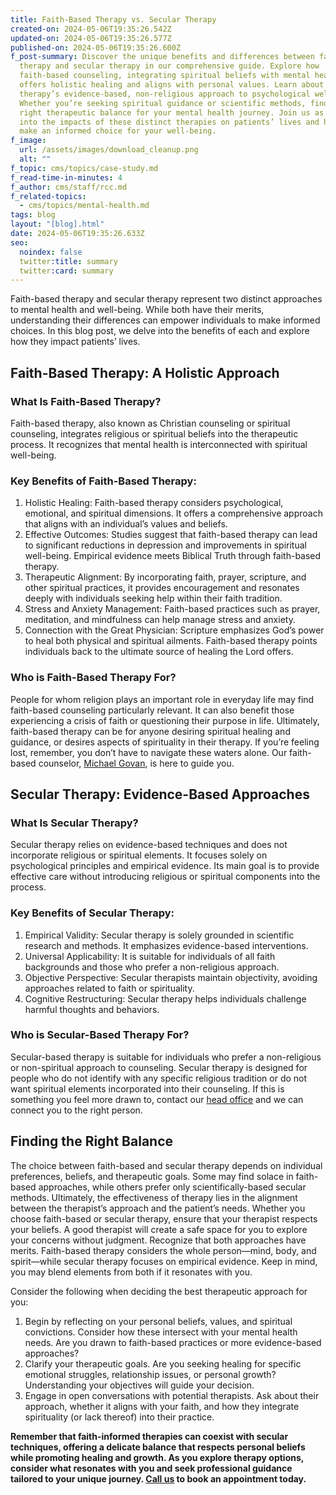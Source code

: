 ```yaml
---
title: Faith-Based Therapy vs. Secular Therapy
created-on: 2024-05-06T19:35:26.542Z
updated-on: 2024-05-06T19:35:26.577Z
published-on: 2024-05-06T19:35:26.600Z
f_post-summary: Discover the unique benefits and differences between faith-based
  therapy and secular therapy in our comprehensive guide. Explore how
  faith-based counseling, integrating spiritual beliefs with mental health,
  offers holistic healing and aligns with personal values. Learn about secular
  therapy’s evidence-based, non-religious approach to psychological well-being.
  Whether you’re seeking spiritual guidance or scientific methods, find the
  right therapeutic balance for your mental health journey. Join us as we delve
  into the impacts of these distinct therapies on patients’ lives and help you
  make an informed choice for your well-being.
f_image:
  url: /assets/images/download_cleanup.png
  alt: ""
f_topic: cms/topics/case-study.md
f_read-time-in-minutes: 4
f_author: cms/staff/rcc.md
f_related-topics:
  - cms/topics/mental-health.md
tags: blog
layout: "[blog].html"
date: 2024-05-06T19:35:26.633Z
seo:
  noindex: false
  twitter:title: summary
  twitter:card: summary
---
```

Faith-based therapy and secular therapy represent two distinct approaches to mental health and well-being. While both have their merits, understanding their differences can empower individuals to make informed choices. In this blog post, we delve into the benefits of each and explore how they impact patients’ lives.

## Faith-Based Therapy: A Holistic Approach

### What Is Faith-Based Therapy?

Faith-based therapy, also known as Christian counseling or spiritual counseling, integrates religious or spiritual beliefs into the therapeutic process. It recognizes that mental health is interconnected with spiritual well-being.

### Key Benefits of Faith-Based Therapy:

1. Holistic Healing: Faith-based therapy considers psychological, emotional, and spiritual dimensions. It offers a comprehensive approach that aligns with an individual’s values and beliefs.
2. Effective Outcomes: Studies suggest that faith-based therapy can lead to significant reductions in depression and improvements in spiritual well-being. Empirical evidence meets Biblical Truth through faith-based therapy. 
3. Therapeutic Alignment: By incorporating faith, prayer, scripture, and other spiritual practices, it provides encouragement and resonates deeply with individuals seeking help within their faith tradition.
4. Stress and Anxiety Management: Faith-based practices such as prayer, meditation, and mindfulness can help manage stress and anxiety.
5. Connection with the Great Physician: Scripture emphasizes God’s power to heal both physical and spiritual ailments. Faith-based therapy points individuals back to the ultimate source of healing the Lord offers. 

### Who is Faith-Based Therapy For?

People for whom religion plays an important role in everyday life may find faith-based counseling particularly relevant. It can also benefit those experiencing a crisis of faith or questioning their purpose in life. Ultimately, faith-based therapy can be for anyone desiring spiritual healing and guidance, or desires aspects of spirituality in their therapy. If you’re feeling lost, remember, you don’t have to navigate these waters alone. Our faith-based counselor, [Michael Govan](/staff/michael-govan/), is here to guide you.



## Secular Therapy: Evidence-Based Approaches

### What Is Secular Therapy?

Secular therapy relies on evidence-based techniques and does not incorporate religious or spiritual elements. It focuses solely on psychological principles and empirical evidence. Its main goal is to provide effective care without introducing religious or spiritual components into the process.

### Key Benefits of Secular Therapy:

1. Empirical Validity: Secular therapy is solely grounded in scientific research and methods. It emphasizes evidence-based interventions.
2. Universal Applicability: It is suitable for individuals of all faith backgrounds and those who prefer a non-religious approach.
3. Objective Perspective: Secular therapists maintain objectivity, avoiding approaches related to faith or spirituality.
4. Cognitive Restructuring: Secular therapy helps individuals challenge harmful thoughts and behaviors.

### Who is Secular-Based Therapy For?

Secular-based therapy is suitable for individuals who prefer a non-religious or non-spiritual approach to counseling. Secular therapy is designed for people who do not identify with any specific religious tradition or do not want spiritual elements incorporated into their counseling. If this is something you feel more drawn to, contact our [head office](/staff/faith-harrak/) and we can connect you to the right person.

## Finding the Right Balance

The choice between faith-based and secular therapy depends on individual preferences, beliefs, and therapeutic goals. Some may find solace in faith-based approaches, while others prefer only scientifically-based secular methods. Ultimately, the effectiveness of therapy lies in the alignment between the therapist’s approach and the patient’s needs. Whether you choose faith-based or secular therapy, ensure that your therapist respects your beliefs. A good therapist will create a safe space for you to explore your concerns without judgment. Recognize that both approaches have merits. Faith-based therapy considers the whole person—mind, body, and spirit—while secular therapy focuses on empirical evidence. Keep in mind, you may blend elements from both if it resonates with you.

Consider the following when deciding the best therapeutic approach for you:

1. Begin by reflecting on your personal beliefs, values, and spiritual convictions. Consider how these intersect with your mental health needs. Are you drawn to faith-based practices or more evidence-based approaches?
2. Clarify your therapeutic goals. Are you seeking healing for specific emotional struggles, relationship issues, or personal growth? Understanding your objectives will guide your decision.
3. Engage in open conversations with potential therapists. Ask about their approach, whether it aligns with your faith, and how they integrate spirituality (or lack thereof) into their practice.

**Remember that faith-informed therapies can coexist with secular techniques, offering a delicate balance that respects personal beliefs while promoting healing and growth. As you explore therapy options, consider what resonates with you and seek professional guidance tailored to your unique journey. [Call us](tel:(248)524-0050) to book an appointment today.**